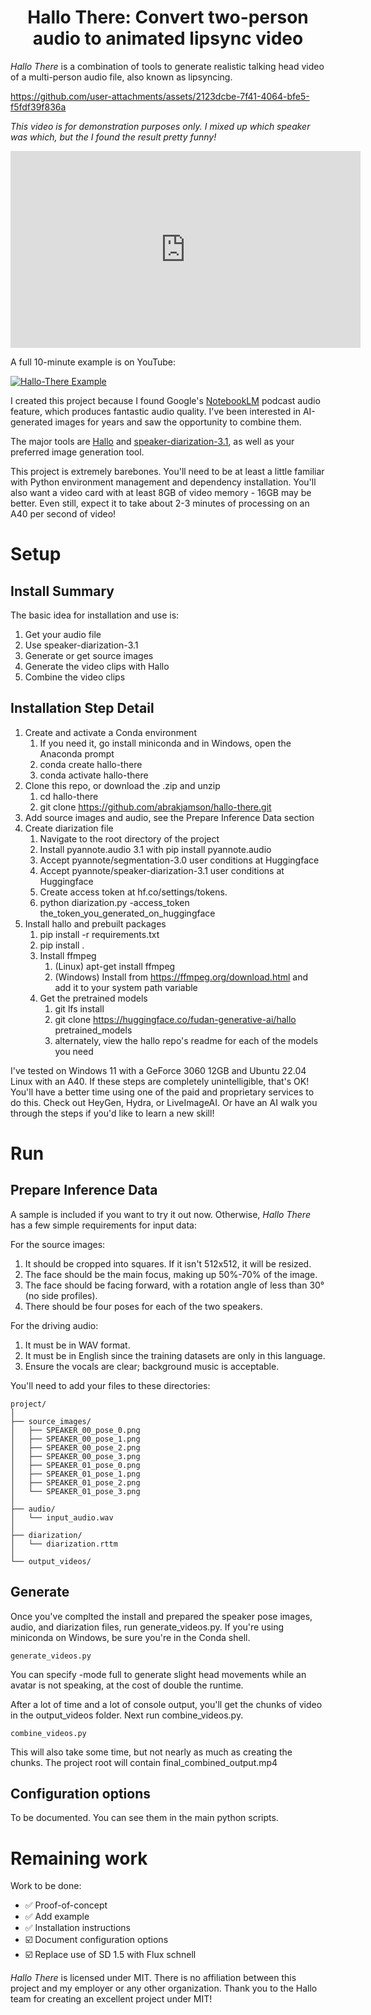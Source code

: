 <h1 align='center'>Hallo There: Convert two-person audio to animated lipsync video</h1>

*Hallo There* is a combination of tools to generate realistic talking head video of a multi-person audio file,
also known as lipsyncing.

https://github.com/user-attachments/assets/2123dcbe-7f41-4064-bfe5-f5fdf39f836a

*This video is for demonstration purposes only. I mixed up which speaker was which, but the I*
*found the result pretty funny!*

<iframe width="560" height="315" src="https://www.youtube.com/embed/lma7rSx_zbE" frameborder="0" allow="accelerometer; autoplay; clipboard-write; encrypted-media; gyroscope; picture-in-picture" allowfullscreen></iframe>

A full 10-minute example is on YouTube:

[![Hallo-There Example](https://img.youtube.com/vi/lma7rSx_zbE/0.jpg)](https://www.youtube.com/watch?v=lma7rSx_zbE)

I created this project because I found Google's [NotebookLM](https://notebooklm.google.com/) podcast audio feature, 
which produces fantastic audio quality. I've been interested in AI-generated images for years and saw the opportunity to combine them.

The major tools are [Hallo](https://github.com/fudan-generative-vision/hallo) and 
[speaker-diarization-3.1](https://huggingface.co/pyannote/speaker-diarization-3.1), as well as your 
preferred image generation tool.

This project is extremely barebones. You'll need to be at least a little familiar with Python environment 
management and dependency installation. You'll also want a video card with at least 8GB of video memory - 
16GB may be better. Even still, expect it to take about 2-3 minutes of processing on an A40 per second of video!

# Setup

## Install Summary
The basic idea for installation and use is:
1. Get your audio file
2. Use speaker-diarization-3.1
3. Generate or get source images
4. Generate the video clips with Hallo
5. Combine the video clips

## Installation Step Detail
1. Create and activate a Conda environment
    1. If you need it, go install miniconda and in Windows, open the Anaconda prompt
    2. conda create hallo-there
    3. conda activate hallo-there
2. Clone this repo, or download the .zip and unzip 
    1. cd hallo-there
    2. git clone https://github.com/abrakjamson/hallo-there.git
3. Add source images and audio, see the Prepare Inference Data section
4. Create diarization file
    1. Navigate to the root directory of the project
    2. Install pyannote.audio 3.1 with pip install pyannote.audio
    3. Accept pyannote/segmentation-3.0 user conditions at Huggingface
    4. Accept pyannote/speaker-diarization-3.1 user conditions at Huggingface
    5. Create access token at hf.co/settings/tokens.
    6. python diarization.py -access_token the_token_you_generated_on_huggingface
5. Install hallo and prebuilt packages
    1. pip install -r requirements.txt
    2. pip install .
    3. Install ffmpeg
        1. (Linux) apt-get install ffmpeg
        2. (Windows) Install from https://ffmpeg.org/download.html and add it to your system path variable
    4. Get the pretrained models
        1. git lfs install
        2. git clone https://huggingface.co/fudan-generative-ai/hallo pretrained_models
        3. alternately, view the hallo repo's readme for each of the models you need

I've tested on Windows 11 with a GeForce 3060 12GB and Ubuntu 22.04 Linux with an A40.
If these steps are completely unintelligible, that's OK! You'll have a better time using one of 
the paid and proprietary services to do this. Check out HeyGen, Hydra, or LiveImageAI. Or have 
an AI walk you through the steps if you'd like to learn a new skill!

# Run

##  Prepare Inference Data

A sample is included if you want to try it out now. Otherwise, *Hallo There* has a few simple 
requirements for input data:

For the source images:

1. It should be cropped into squares. If it isn't 512x512, it will be resized.
2. The face should be the main focus, making up 50%-70% of the image.
3. The face should be facing forward, with a rotation angle of less than 30° (no side profiles).
4. There should be four poses for each of the two speakers.

For the driving audio:

1. It must be in WAV format.
2. It must be in English since the training datasets are only in this language.
3. Ensure the vocals are clear; background music is acceptable.

You'll need to add your files to these directories:
```
project/
│
├── source_images/
│   ├── SPEAKER_00_pose_0.png
│   ├── SPEAKER_00_pose_1.png
│   ├── SPEAKER_00_pose_2.png
│   ├── SPEAKER_00_pose_3.png
│   ├── SPEAKER_01_pose_0.png
│   ├── SPEAKER_01_pose_1.png
│   ├── SPEAKER_01_pose_2.png
│   └── SPEAKER_01_pose_3.png
│
├── audio/
│   └── input_audio.wav
│
├── diarization/
│   └── diarization.rttm
│
└── output_videos/
```

## Generate
Once you've complted the install and prepared the speaker pose images, audio, and diarization files, 
run generate_videos.py. If you're using miniconda on Windows, be sure you're in the Conda shell.
```
generate_videos.py
```
You can specify -mode full to generate slight head movements while an avatar is not speaking, at the cost of
double the runtime.

After a lot of time and a lot of console output, you'll get the chunks of video in the output_videos folder. 
Next run combine_videos.py.
```
combine_videos.py
```
This will also take some time, but not nearly as much as creating the chunks. The project root will contain
final_combined_output.mp4

## Configuration options
To be documented. You can see them in the main python scripts.

# Remaining work
Work to be done:
- ✅ Proof-of-concept
- ✅ Add example
- ✅ Installation instructions
- ☑️ Document configuration options
- ☑️ Replace use of SD 1.5 with Flux schnell

*Hallo There* is licensed under MIT. There is no affiliation between this project and my employer or any 
other organization. Thank you to the Hallo team for creating an excellent project under MIT!
